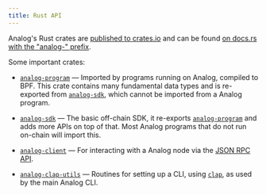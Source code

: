 ```yaml
---
title: Rust API
---
```


Analog's Rust crates are [published to crates.io][crates.io] and can be found
[on docs.rs with the "analog-" prefix][docs.rs].

[crates.io]: https://crates.io/search?q=analog-
[docs.rs]: https://docs.rs/releases/search?query=analog-

Some important crates:

- [`analog-program`] &mdash; Imported by programs running on Analog, compiled
  to BPF. This crate contains many fundamental data types and is re-exported from
  [`analog-sdk`], which cannot be imported from a Analog program.

- [`analog-sdk`] &mdash; The basic off-chain SDK, it re-exports
  [`analog-program`] and adds more APIs on top of that. Most Analog programs
  that do not run on-chain will import this.

- [`analog-client`] &mdash; For interacting with a Analog node via the
  [JSON RPC API](jsonrpc-api).

- [`analog-clap-utils`] &mdash; Routines for setting up a CLI, using [`clap`],
  as used by the main Analog CLI.

[`analog-program`]: https://docs.rs/analog-program
[`analog-sdk`]: https://docs.rs/analog-sdk
[`analog-client`]: https://docs.rs/analog-client
[`analog-clap-utils`]: https://docs.rs/analog-clap-utils
[`clap`]: https://docs.rs/clap
